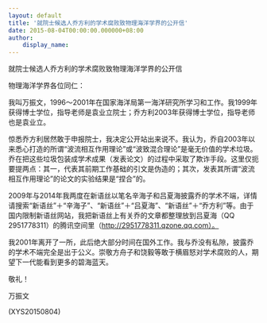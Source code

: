 ```yaml
---
layout: default
title: '就院士候选人乔方利的学术腐败致物理海洋学界的公开信'
date: 2015-08-04T00:00:00.000000+08:00
author:
    display_name: 
---
```


就院士候选人乔方利的学术腐败致物理海洋学界的公开信

物理海洋学界各位同仁：

我叫万振文，1996～2001年在国家海洋局第一海洋研究所学习和工作。我1999年获得博士学位，指导老师是袁业立院士；乔方利2003年获得博士学位，指导老师也是袁业立。

惊悉乔方利居然敢于申报院士，我决定公开站出来说不。我认为，乔自2003年以来悉心打造的所谓“波流相互作用理论”或“波致混合理论”是毫无价值的学术垃圾。乔在把这些垃圾包装成学术成果（发表论文）的过程中采取了欺诈手段。这里仅扼要提两点：其一，代表其前期工作基础的引文是伪造的；其次，发表其所谓“波流相互作用理论”的论文的实验结果是“捏合”的。

2009年与2014年我两度在新语丝以笔名辛海子和吕夏海披露乔的学术不端，详情请搜索“新语丝”＋“辛海子”、“新语丝”＋“吕夏海”、“新语丝”＋“乔方利”等。由于国内限制新语丝网站，我把新语丝上有关乔的文章都整理放到吕夏海（QQ 2951778311）的腾讯空间里（http://2951778311.qzone.qq.com）。

我2001年离开了一所，此后绝大部分时间在国外工作。我与乔没有私隙，披露乔的学术不端完全是出于公义。崇敬方舟子和饶毅等敢于横眉怒对学术腐败的人，期望下一代能看到更多的碧海蓝天。

敬礼！

万振文

(XYS20150804)

